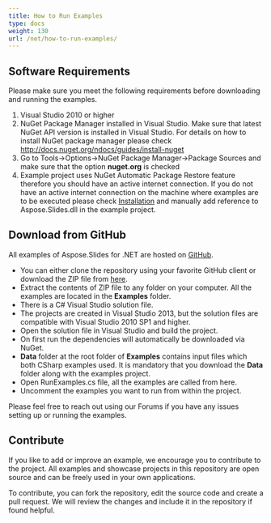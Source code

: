 ```yaml
---
title: How to Run Examples
type: docs
weight: 130
url: /net/how-to-run-examples/
---
```


## **Software Requirements**
Please make sure you meet the following requirements before downloading and running the examples.

1. Visual Studio 2010 or higher
1. NuGet Package Manager installed in Visual Studio. Make sure that latest NuGet API version is installed in Visual Studio. For details on how to install NuGet package manager please check <http://docs.nuget.org/ndocs/guides/install-nuget>
1. Go to Tools->Options->NuGet Package Manager->Package Sources and make sure that the option **nuget.org** is checked
1. Example project uses NuGet Automatic Package Restore feature therefore you should have an active internet connection. If you do not have an active internet connection on the machine where examples are to be executed please check [Installation](/slides/net/installation/) and manually add reference to Aspose.Slides.dll in the example project.
## **Download from GitHub**
All examples of Aspose.Slides for .NET are hosted on [GitHub](https://github.com/aspose-slides/Aspose.Slides-for-.NET).

- You can either clone the repository using your favorite GitHub client or download the ZIP file from [here](https://github.com/aspose-slides/Aspose.Slides-for-.NET/archive/master.zip).
- Extract the contents of ZIP file to any folder on your computer. All the examples are located in the **Examples** folder.
- There is a C# Visual Studio solution file.
- The projects are created in Visual Studio 2013, but the solution files are compatible with Visual Studio 2010 SP1 and higher.
- Open the solution file in Visual Studio and build the project.
- On first run the dependencies will automatically be downloaded via NuGet.
- **Data** folder at the root folder of **Examples** contains input files which both CSharp examples used. It is mandatory that you download the **Data** folder along with the examples project.
- Open RunExamples.cs file, all the examples are called from here.
- Uncomment the examples you want to run from within the project.

Please feel free to reach out using our Forums if you have any issues setting up or running the examples.
## **Contribute**
If you like to add or improve an example, we encourage you to contribute to the project. All examples and showcase projects in this repository are open source and can be freely used in your own applications.

To contribute, you can fork the repository, edit the source code and create a pull request. We will review the changes and include it in the repository if found helpful.
